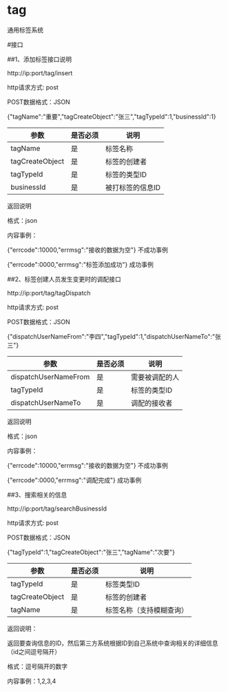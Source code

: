 # tag
通用标签系统


#接口

##1、添加标签接口说明

http://ip:port/tag/insert

http请求方式: post

POST数据格式：JSON

{"tagName":"重要","tagCreateObject":"张三","tagTypeId":1,"businessId":1}

参数|是否必须|说明
----|----|-----
tagName|是|标签名称
tagCreateObject|是|标签的创建者
tagTypeId|是|标签的类型ID
businessId|是|被打标签的信息ID

返回说明

格式：json

内容事例：

{"errcode":10000,"errmsg":"接收的数据为空"}  不成功事例

{"errcode":0000,"errmsg":"标签添加成功"}    成功事例





##2、标签创建人员发生变更时的调配接口

http://ip:port/tag/tagDispatch

http请求方式: post

POST数据格式：JSON

{"dispatchUserNameFrom":"李四","tagTypeId":1,"dispatchUserNameTo":"张三"}

参数|是否必须|说明
----|----|-----
dispatchUserNameFrom|是|需要被调配的人
tagTypeId|是|标签的类型ID
dispatchUserNameTo|是|调配的接收者

返回说明

格式：json

内容事例：

{"errcode":10000,"errmsg":"接收的数据为空"}  不成功事例

{"errcode":0000,"errmsg":"调配完成"}  成功事例





##3、搜索相关的信息

http://ip:port/tag/searchBusinessId

http请求方式: post

POST数据格式：JSON

{"tagTypeId":1,"tagCreateObject":"张三","tagName":"次要"}

参数|是否必须|说明
----|----|-----
tagTypeId|是|标签类型ID
tagCreateObject|是|标签的创建者
tagName|是|标签名称（支持模糊查询）


返回说明：

返回要查询信息的ID，然后第三方系统根据ID到自己系统中查询相关的详细信息（id之间逗号隔开）

格式：逗号隔开的数字

内容事例：1,2,3,4
